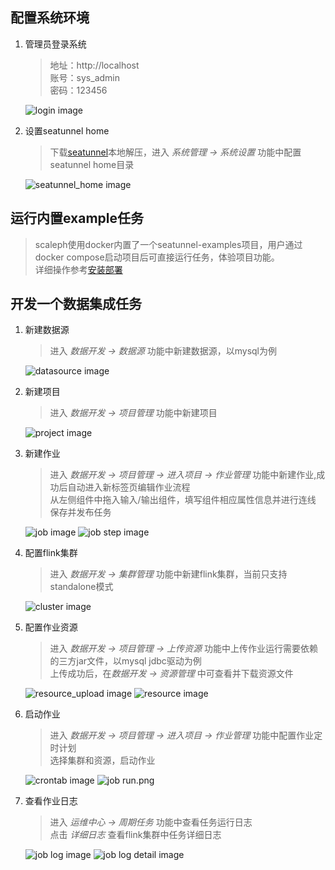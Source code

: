 ## 配置系统环境

1. 管理员登录系统
   > 地址：http://localhost    
   > 账号：sys_admin    
   > 密码：123456

   ![login image](image/login.png)

2. 设置seatunnel home
   > 下载[seatunnel](https://github.com/apache/incubator-seatunnel/releases)本地解压，进入 *系统管理 -> 系统设置*  功能中配置seatunnel home目录

   ![seatunnel_home image](image/seatunnel_home.png)
## 运行内置example任务
   > scaleph使用docker内置了一个seatunnel-examples项目，用户通过docker compose启动项目后可直接运行任务，体验项目功能。    
   > 详细操作参考[安装部署](deploy.md#docker模式)

## 开发一个数据集成任务
1. 新建数据源
   > 进入 *数据开发 -> 数据源* 功能中新建数据源，以mysql为例

   ![datasource image](image/datasource.png)
2. 新建项目
   > 进入 *数据开发 -> 项目管理* 功能中新建项目

   ![project image](image/project.png)
3. 新建作业
   > 进入 *数据开发 -> 项目管理 -> 进入项目 -> 作业管理* 功能中新建作业,成功后自动进入新标签页编辑作业流程    
   > 从左侧组件中拖入输入/输出组件，填写组件相应属性信息并进行连线    
   > 保存并发布任务    

   ![job image](image/job.png)
   ![job step image](image/job_step.png)
4. 配置flink集群
   > 进入 *数据开发 -> 集群管理* 功能中新建flink集群，当前只支持standalone模式

   ![cluster image](image/cluster.png)
5. 配置作业资源
   > 进入 *数据开发 -> 项目管理 -> 上传资源* 功能中上传作业运行需要依赖的三方jar文件，以mysql jdbc驱动为例    
   > 上传成功后，在*数据开发 -> 资源管理* 中可查看并下载资源文件    
   
   ![resource_upload image](image/resource_upload.png)
   ![resource image](image/resource.png)
6. 启动作业
   > 进入 *数据开发 -> 项目管理 -> 进入项目 -> 作业管理* 功能中配置作业定时计划    
   > 选择集群和资源，启动作业    

   ![crontab image](image/crontab.png)
   ![job run.png](image/job_run.png)
7. 查看作业日志
   > 进入 *运维中心 -> 周期任务* 功能中查看任务运行日志    
   > 点击 *详细日志* 查看flink集群中任务详细日志    

   ![job log image](image/job_log.png)
   ![job log detail image](image/job_log_detail.png)
